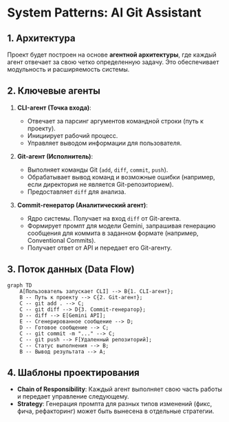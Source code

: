 # System Patterns: AI Git Assistant

## 1. Архитектура

Проект будет построен на основе **агентной архитектуры**, где каждый агент отвечает за свою четко определенную задачу. Это обеспечивает модульность и расширяемость системы.

## 2. Ключевые агенты

1.  **CLI-агент (Точка входа)**:
    - Отвечает за парсинг аргументов командной строки (путь к проекту).
    - Инициирует рабочий процесс.
    - Управляет выводом информации для пользователя.

2.  **Git-агент (Исполнитель)**:
    - Выполняет команды Git (`add`, `diff`, `commit`, `push`).
    - Обрабатывает вывод команд и возможные ошибки (например, если директория не является Git-репозиторием).
    - Предоставляет `diff` для анализа.

3.  **Commit-генератор (Аналитический агент)**:
    - Ядро системы. Получает на вход `diff` от Git-агента.
    - Формирует промпт для модели Gemini, запрашивая генерацию сообщения для коммита в заданном формате (например, Conventional Commits).
    - Получает ответ от API и передает его Git-агенту.

## 3. Поток данных (Data Flow)

```mermaid
graph TD
    A[Пользователь запускает CLI] --> B{1. CLI-агент};
    B -- Путь к проекту --> C{2. Git-агент};
    C -- git add . --> C;
    C -- git diff --> D{3. Commit-генератор};
    D -- diff --> E[Gemini API];
    E -- Сгенерированное сообщение --> D;
    D -- Готовое сообщение --> C;
    C -- git commit -m "..." --> C;
    C -- git push --> F[Удаленный репозиторий];
    C -- Статус выполнения --> B;
    B -- Вывод результата --> A;
```

## 4. Шаблоны проектирования

- **Chain of Responsibility**: Каждый агент выполняет свою часть работы и передает управление следующему.
- **Strategy**: Генерация промпта для разных типов изменений (фикс, фича, рефакторинг) может быть вынесена в отдельные стратегии.
